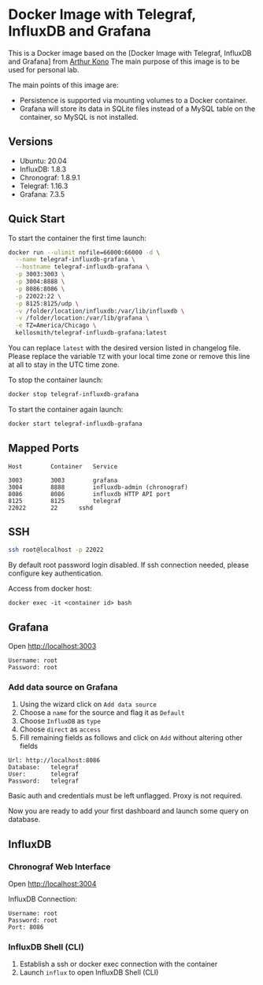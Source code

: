 # Docker Image with Telegraf, InfluxDB and Grafana
This is a Docker image based on the [Docker Image with Telegraf, InfluxDB and Grafana] from [Arthur Kono](https://github.com/artlov/docker-telegraf-influxdb-grafana) The main purpose of this image is to be used for personal lab.

The main points of this image are:

* Persistence is supported via mounting volumes to a Docker container.
* Grafana will store its data in SQLite files instead of a MySQL table on the container, so MySQL is not installed.

## Versions

* Ubuntu:            20.04
* InfluxDB:          1.8.3
* Chronograf:        1.8.9.1
* Telegraf:          1.16.3
* Grafana:           7.3.5

## Quick Start

To start the container the first time launch:

```sh
docker run --ulimit nofile=66000:66000 -d \
  --name telegraf-influxdb-grafana \
  --hostname telegraf-influxdb-grafana \
  -p 3003:3003 \
  -p 3004:8888 \
  -p 8086:8086 \
  -p 22022:22 \
  -p 8125:8125/udp \
  -v /folder/location/influxdb:/var/lib/influxdb \
  -v /folder/location:/var/lib/grafana \
  -e TZ=America/Chicago \
  kellosmith/telegraf-influxdb-grafana:latest
```

You can replace `latest` with the desired version listed in changelog file.
Please replace the variable `TZ` with your local time zone or remove this line at all to stay in the UTC time zone.

To stop the container launch:

```sh
docker stop telegraf-influxdb-grafana
```

To start the container again launch:

```sh
docker start telegraf-influxdb-grafana
```

## Mapped Ports

```
Host		Container	Service

3003		3003		grafana
3004		8888		influxdb-admin (chronograf)
8086		8086		influxdb HTTP API port
8125		8125		telegraf
22022		22		sshd
```
## SSH

```sh
ssh root@localhost -p 22022
```
By default root password login disabled. If ssh connection needed, please configure key authentication.

Access from docker host:
```
docker exec -it <container id> bash
```

## Grafana

Open <http://localhost:3003>

```
Username: root
Password: root
```

### Add data source on Grafana

1. Using the wizard click on `Add data source`
2. Choose a `name` for the source and flag it as `Default`
3. Choose `InfluxDB` as `type`
4. Choose `direct` as `access`
5. Fill remaining fields as follows and click on `Add` without altering other fields

```
Url: http://localhost:8086
Database:	telegraf
User:		telegraf
Password:	telegraf
```

Basic auth and credentials must be left unflagged. Proxy is not required.

Now you are ready to add your first dashboard and launch some query on database.

## InfluxDB

### Chronograf Web Interface

Open <http://localhost:3004>

InfluxDB Connection:

```
Username: root
Password: root
Port: 8086
```

### InfluxDB Shell (CLI)

1. Establish a ssh or docker exec connection with the container
2. Launch `influx` to open InfluxDB Shell (CLI)
